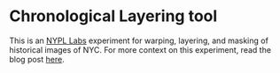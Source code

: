 Chronological Layering tool
============

This is an [NYPL Labs](http://www.nypl.org/collections/labs) experiment for warping, layering, and masking of historical images of NYC. For more context on this experiment, read the blog post [here](http://www.nypl.org/blog/2014/06/18/peeling-painted-layers-nyc-walls).
